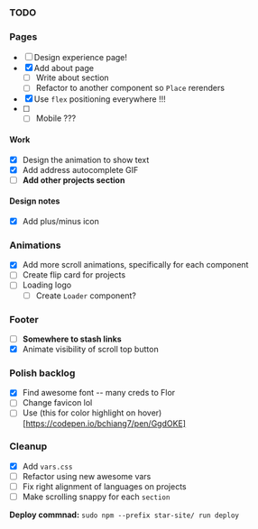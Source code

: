 ### TODO

### Pages

- [ ] Design experience page!
- [x] Add about page
  - [ ] Write about section
  - [ ] Refactor to another component so `Place` rerenders

- [x] Use `flex` positioning everywhere !!!
- [ ] - [ ] Mobile ???

#### Work

- [x] Design the animation to show text
- [x] Add address autocomplete GIF
- [ ] **Add other projects section**

#### Design notes
- [x] Add plus/minus icon

### Animations

- [x] Add more scroll animations, specifically for each component
- [ ] Create flip card for projects
- [ ] Loading logo
  - [ ] Create `Loader` component?

### Footer

- [ ] **Somewhere to stash links**
- [x] Animate visibility of scroll top button

### Polish backlog

- [x] Find awesome font -- many creds to Flor
- [ ] Change favicon lol
- [ ] Use (this for color highlight on hover)[https://codepen.io/bchiang7/pen/GgdOKE]

### Cleanup

- [x] Add `vars.css`
- [ ] Refactor using new awesome vars
- [ ] Fix right alignment of languages on projects
- [ ] Make scrolling snappy for each `section`

**Deploy commnad:** `sudo npm --prefix star-site/ run deploy`